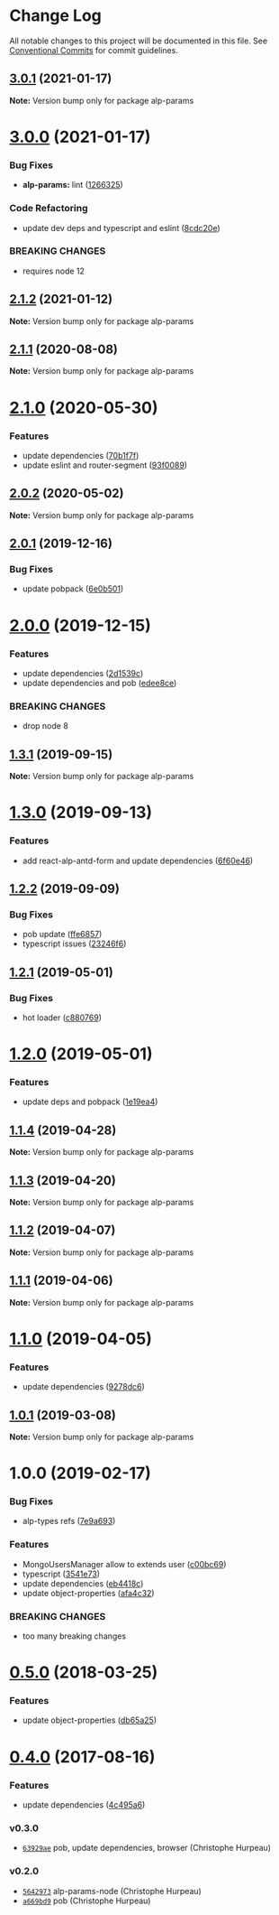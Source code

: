 # Change Log

All notable changes to this project will be documented in this file.
See [Conventional Commits](https://conventionalcommits.org) for commit guidelines.

## [3.0.1](https://github.com/christophehurpeau/alp/compare/alp-params@3.0.0...alp-params@3.0.1) (2021-01-17)

**Note:** Version bump only for package alp-params





# [3.0.0](https://github.com/christophehurpeau/alp/compare/alp-params@2.1.2...alp-params@3.0.0) (2021-01-17)


### Bug Fixes

* **alp-params:** lint ([1266325](https://github.com/christophehurpeau/alp/commit/12663259768e74e1b0306f8d3cf8da6e7f5986a2))


### Code Refactoring

* update dev deps and typescript and eslint ([8cdc20e](https://github.com/christophehurpeau/alp/commit/8cdc20e030769d98d637b9580931cc5cc608278d))


### BREAKING CHANGES

* requires node 12





## [2.1.2](https://github.com/christophehurpeau/alp/compare/alp-params@2.1.1...alp-params@2.1.2) (2021-01-12)

**Note:** Version bump only for package alp-params





## [2.1.1](https://github.com/christophehurpeau/alp/compare/alp-params@2.1.0...alp-params@2.1.1) (2020-08-08)

**Note:** Version bump only for package alp-params





# [2.1.0](https://github.com/christophehurpeau/alp/compare/alp-params@2.0.2...alp-params@2.1.0) (2020-05-30)


### Features

* update dependencies ([70b1f7f](https://github.com/christophehurpeau/alp/commit/70b1f7f))
* update eslint and router-segment ([93f0089](https://github.com/christophehurpeau/alp/commit/93f0089))





## [2.0.2](https://github.com/christophehurpeau/alp/compare/alp-params@2.0.1...alp-params@2.0.2) (2020-05-02)

**Note:** Version bump only for package alp-params





## [2.0.1](https://github.com/christophehurpeau/alp/compare/alp-params@2.0.0...alp-params@2.0.1) (2019-12-16)


### Bug Fixes

* update pobpack ([6e0b501](https://github.com/christophehurpeau/alp/commit/6e0b501))





# [2.0.0](https://github.com/christophehurpeau/alp/compare/alp-params@1.3.1...alp-params@2.0.0) (2019-12-15)


### Features

* update dependencies ([2d1539c](https://github.com/christophehurpeau/alp/commit/2d1539c))
* update dependencies and pob ([edee8ce](https://github.com/christophehurpeau/alp/commit/edee8ce))


### BREAKING CHANGES

* drop node 8





## [1.3.1](https://github.com/christophehurpeau/alp/compare/alp-params@1.3.0...alp-params@1.3.1) (2019-09-15)

**Note:** Version bump only for package alp-params





# [1.3.0](https://github.com/christophehurpeau/alp/compare/alp-params@1.2.2...alp-params@1.3.0) (2019-09-13)


### Features

* add react-alp-antd-form and update dependencies ([6f60e46](https://github.com/christophehurpeau/alp/commit/6f60e46))





## [1.2.2](https://github.com/christophehurpeau/alp/compare/alp-params@1.2.1...alp-params@1.2.2) (2019-09-09)


### Bug Fixes

* pob update ([ffe6857](https://github.com/christophehurpeau/alp/commit/ffe6857))
* typescript issues ([23246f6](https://github.com/christophehurpeau/alp/commit/23246f6))





## [1.2.1](https://github.com/christophehurpeau/alp/compare/alp-params@1.2.0...alp-params@1.2.1) (2019-05-01)


### Bug Fixes

* hot loader ([c880769](https://github.com/christophehurpeau/alp/commit/c880769))





# [1.2.0](https://github.com/christophehurpeau/alp/compare/alp-params@1.1.4...alp-params@1.2.0) (2019-05-01)


### Features

* update deps and pobpack ([1e19ea4](https://github.com/christophehurpeau/alp/commit/1e19ea4))





## [1.1.4](https://github.com/christophehurpeau/alp/compare/alp-params@1.1.3...alp-params@1.1.4) (2019-04-28)

**Note:** Version bump only for package alp-params





## [1.1.3](https://github.com/christophehurpeau/alp/compare/alp-params@1.1.2...alp-params@1.1.3) (2019-04-20)

**Note:** Version bump only for package alp-params





## [1.1.2](https://github.com/christophehurpeau/alp/compare/alp-params@1.1.1...alp-params@1.1.2) (2019-04-07)

**Note:** Version bump only for package alp-params





## [1.1.1](https://github.com/christophehurpeau/alp/compare/alp-params@1.1.0...alp-params@1.1.1) (2019-04-06)

**Note:** Version bump only for package alp-params





# [1.1.0](https://github.com/christophehurpeau/alp/compare/alp-params@1.0.1...alp-params@1.1.0) (2019-04-05)


### Features

* update dependencies ([9278dc6](https://github.com/christophehurpeau/alp/commit/9278dc6))





## [1.0.1](https://github.com/christophehurpeau/alp/compare/alp-params@1.0.0...alp-params@1.0.1) (2019-03-08)

**Note:** Version bump only for package alp-params





# 1.0.0 (2019-02-17)


### Bug Fixes

* alp-types refs ([7e9a693](https://github.com/christophehurpeau/alp/commit/7e9a693))


### Features

* MongoUsersManager allow to extends user ([c00bc69](https://github.com/christophehurpeau/alp/commit/c00bc69))
* typescript ([3541e73](https://github.com/christophehurpeau/alp/commit/3541e73))
* update dependencies ([eb4418c](https://github.com/christophehurpeau/alp/commit/eb4418c))
* update object-properties ([afa4c32](https://github.com/christophehurpeau/alp/commit/afa4c32))


### BREAKING CHANGES

* too many breaking changes





<a name="0.5.0"></a>
# [0.5.0](https://github.com/alpjs/alp-params/compare/v0.4.0...v0.5.0) (2018-03-25)


### Features

* update object-properties ([db65a25](https://github.com/alpjs/alp-params/commit/db65a25))


<a name="0.4.0"></a>
# [0.4.0](https://github.com/alpjs/alp-params/compare/v0.3.0...v0.4.0) (2017-08-16)


### Features

* update dependencies ([4c495a6](https://github.com/alpjs/alp-params/commit/4c495a6))


### v0.3.0

- [`63929ae`](https://github.com/alpjs/alp-params/commit/63929aebe7e336bdcbcc2c869a9789ea9e8e50f7) pob, update dependencies, browser (Christophe Hurpeau)

### v0.2.0

- [`5642973`](https://github.com/alpjs/auk-params/commit/5642973bcffd2a122f0f41d55f2a8dc89943fc58) alp-params-node (Christophe Hurpeau)
- [`a669bd9`](https://github.com/alpjs/auk-params/commit/a669bd94019de6b0726fda252667f0897dcf447e) pob (Christophe Hurpeau)
